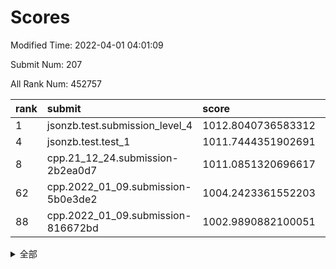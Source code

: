 # Scores

Modified Time: 2022-04-01 04:01:09

Submit Num: 207

All Rank Num: 452757

| rank |               submit               |       score        |       sigma        | pk_num |
| :--- | :--------------------------------- | :----------------- | :----------------- | :----- |
| 1    | jsonzb.test.submission_level_4     | 1012.8040736583312 | 0.8306376417673573 | 8748   |
| 4    | jsonzb.test.test_1                 | 1011.7444351902691 | 0.7846576425250898 | 8750   |
| 8    | cpp.21_12_24.submission-2b2ea0d7   | 1011.0851320696617 | 0.8070378546069646 | 8754   |
| 62   | cpp.2022_01_09.submission-5b0e3de2 | 1004.2423361552203 | 0.7083190905734051 | 8748   |
| 88   | cpp.2022_01_09.submission-816672bd | 1002.9890882100051 | 0.7113911854652157 | 8744   |


<details>
<summary>全部</summary>

| rank |                 submit                 |       score        |       sigma        | pk_num |
| :--- | :------------------------------------- | :----------------- | :----------------- | :----- |
| 1    | jsonzb.test.submission_level_4         | 1012.8040736583312 | 0.8306376417673573 | 8748   |
| 2    | gobigger.level_3.submission_level_3_19 | 1012.4874058291007 | 0.7736458713924355 | 8747   |
| 3    | gobigger.level_3.submission_level_3_26 | 1011.754764599885  | 0.7652589767683675 | 8751   |
| 4    | jsonzb.test.test_1                     | 1011.7444351902691 | 0.7846576425250898 | 8750   |
| 5    | gobigger.level_3.submission_level_3_16 | 1011.3725952551686 | 0.759914308756455  | 8745   |
| 6    | gobigger.level_3.submission_level_3_11 | 1011.1362351469877 | 0.7485676146572281 | 8752   |
| 7    | gobigger.level_3.submission_level_3_36 | 1011.1249547957365 | 0.7751204847568947 | 8752   |
| 8    | cpp.21_12_24.submission-2b2ea0d7       | 1011.0851320696617 | 0.8070378546069646 | 8754   |
| 9    | gobigger.level_3.submission_level_3_30 | 1011.0597266879279 | 0.747386821277108  | 8748   |
| 10   | gobigger.level_3.submission_level_3_0  | 1011.0017848243411 | 0.7595667025175322 | 8748   |
| 11   | gobigger.level_3.submission_level_3_6  | 1010.9105800912678 | 0.7743540044548242 | 8748   |
| 12   | gobigger.level_3.submission_level_3_39 | 1010.7440990330861 | 0.7800820530815007 | 8748   |
| 13   | gobigger.level_3.submission_level_3_31 | 1010.6872521650955 | 0.7490357914024962 | 8748   |
| 14   | gobigger.level_3.submission_level_3_47 | 1010.6624328103375 | 0.7739928009982651 | 8750   |
| 15   | gobigger.level_3.submission_level_3_27 | 1010.5711441378243 | 0.7685131384042884 | 8751   |
| 16   | gobigger.level_3.submission_level_3_38 | 1010.5269211200897 | 0.7493210208761998 | 8752   |
| 17   | gobigger.level_3.submission_level_3_28 | 1010.508097115347  | 0.78841506114461   | 8752   |
| 18   | gobigger.level_3.submission_level_3_37 | 1010.4555758913903 | 0.7496712568760487 | 8747   |
| 19   | gobigger.level_3.submission_level_3_13 | 1010.3040032052784 | 0.7532111412749526 | 8750   |
| 20   | gobigger.level_3.submission_level_3_43 | 1010.2891971406316 | 0.7650671676667562 | 8750   |
| 21   | gobigger.level_3.submission_level_3_46 | 1010.2703452656207 | 0.7790747897134549 | 8750   |
| 22   | gobigger.level_3.submission_level_3_18 | 1010.241377199654  | 0.7554221410430989 | 8748   |
| 23   | gobigger.level_3.submission_level_3_1  | 1010.2337706769279 | 0.7754581965290591 | 8752   |
| 24   | gobigger.level_3.submission_level_3_2  | 1010.2115957472407 | 0.7703115126018963 | 8749   |
| 25   | gobigger.level_3.submission_level_3_14 | 1010.1849651266272 | 0.7709294415151029 | 8749   |
| 26   | gobigger.level_3.submission_level_3_45 | 1010.1509795739412 | 0.7773909522296193 | 8751   |
| 27   | gobigger.level_3.submission_level_3_42 | 1009.9619846121682 | 0.7726037242262019 | 8747   |
| 28   | gobigger.level_3.submission_level_3_8  | 1009.9581164796363 | 0.7491251753255805 | 8753   |
| 29   | gobigger.level_3.submission_level_3_49 | 1009.9542271800887 | 0.7559011606173969 | 8748   |
| 30   | gobigger.level_3.submission_level_3_17 | 1009.8616726827245 | 0.7724537239211265 | 8752   |
| 31   | gobigger.level_3.submission_level_3_41 | 1009.8372918236196 | 0.7709568790067184 | 8750   |
| 32   | gobigger.level_3.submission_level_3_48 | 1009.8270925787723 | 0.7671748882610554 | 8747   |
| 33   | gobigger.level_3.submission_level_3_40 | 1009.8045908985388 | 0.7527635220115636 | 8747   |
| 34   | gobigger.level_3.submission_level_3_44 | 1009.7010100335502 | 0.7658193381197205 | 8746   |
| 35   | gobigger.level_3.submission_level_3_12 | 1009.6469098267079 | 0.7608056817859342 | 8746   |
| 36   | gobigger.level_3.submission_level_3_9  | 1009.6223019913131 | 0.7623402883235543 | 8751   |
| 37   | gobigger.level_3.submission_level_3_21 | 1009.5911873640828 | 0.755262537769101  | 8752   |
| 38   | gobigger.level_3.submission_level_3_7  | 1009.4533390245947 | 0.7623296722032202 | 8750   |
| 39   | gobigger.level_3.submission_level_3_29 | 1009.4530673571315 | 0.748100206510804  | 8752   |
| 40   | gobigger.level_3.submission_level_3_35 | 1009.4134970069521 | 0.7360750378751872 | 8751   |
| 41   | gobigger.level_3.submission_level_3_22 | 1009.4066353662976 | 0.7392940122613461 | 8748   |
| 42   | gobigger.level_3.submission_level_3_34 | 1009.2964703214853 | 0.7603251715145273 | 8751   |
| 43   | gobigger.level_3.submission_level_3_23 | 1009.2425318701926 | 0.7397815867202538 | 8754   |
| 44   | gobigger.level_3.submission_level_3_25 | 1009.2198799469213 | 0.7445722628229067 | 8750   |
| 45   | gobigger.level_3.submission_level_3_20 | 1009.1994278199882 | 0.725342013875969  | 8751   |
| 46   | gobigger.level_3.submission_level_3_15 | 1009.1697002444109 | 0.740194793953406  | 8749   |
| 47   | gobigger.level_3.submission_level_3_3  | 1009.1084855469267 | 0.7489436532506476 | 8751   |
| 48   | gobigger.level_3.submission_level_3_5  | 1009.0657185968339 | 0.7613157951423357 | 8749   |
| 49   | gobigger.level_3.submission_level_3_10 | 1009.0639755079256 | 0.7504942447323392 | 8748   |
| 50   | gobigger.level_3.submission_level_3_4  | 1009.0611857006693 | 0.7410619409590392 | 8743   |
| 51   | gobigger.level_3.submission_level_3_24 | 1009.0384175374253 | 0.7285956968339369 | 8744   |
| 52   | gobigger.level_3.submission_level_3_32 | 1009.0293792435995 | 0.7554221287219558 | 8751   |
| 53   | gobigger.level_3.submission_level_3_33 | 1008.5480394760524 | 0.7441974147058419 | 8745   |
| 54   | gobigger.level_1.submission_level_1_32 | 1005.1144786022293 | 0.7379692173779371 | 8749   |
| 55   | gobigger.level_1.submission_level_1_44 | 1004.8515792975098 | 0.714447293732992  | 8750   |
| 56   | gobigger.level_1.submission_level_1_39 | 1004.6493252842779 | 0.7276581497342136 | 8749   |
| 57   | gobigger.level_1.submission_level_1_47 | 1004.642372740039  | 0.7068437600138886 | 8747   |
| 58   | gobigger.level_1.submission_level_1_31 | 1004.5035424309104 | 0.7091902992003438 | 8750   |
| 59   | gobigger.level_1.submission_level_1_21 | 1004.3734337063527 | 0.7112645813483269 | 8750   |
| 60   | gobigger.level_1.submission_level_1_0  | 1004.3442241318631 | 0.7161565051060501 | 8747   |
| 61   | gobigger.level_1.submission_level_1_30 | 1004.319128808791  | 0.6991442066392755 | 8746   |
| 62   | cpp.2022_01_09.submission-5b0e3de2     | 1004.2423361552203 | 0.7083190905734051 | 8748   |
| 63   | gobigger.level_1.submission_level_1_22 | 1004.1794270174286 | 0.7098420697909618 | 8744   |
| 64   | gobigger.level_1.submission_level_1_37 | 1004.1345722002367 | 0.7150890336942913 | 8750   |
| 65   | gobigger.level_1.submission_level_1_35 | 1004.0391578334052 | 0.7181223042691095 | 8743   |
| 66   | gobigger.level_1.submission_level_1_29 | 1004.0319796190238 | 0.7247524350201814 | 8748   |
| 67   | gobigger.level_1.submission_level_1_36 | 1003.9841042481578 | 0.7222476050181009 | 8751   |
| 68   | gobigger.level_1.submission_level_1_16 | 1003.9685944596424 | 0.7100728773362561 | 8755   |
| 69   | gobigger.level_1.submission_level_1_1  | 1003.8380647926137 | 0.7146320794111751 | 8754   |
| 70   | gobigger.level_1.submission_level_1_43 | 1003.8071208266418 | 0.7143736706862375 | 8753   |
| 71   | gobigger.level_1.submission_level_1_38 | 1003.7235168764422 | 0.7088517633900808 | 8745   |
| 72   | gobigger.level_1.submission_level_1_13 | 1003.6763671988284 | 0.7077854141058224 | 8747   |
| 73   | gobigger.level_1.submission_level_1_28 | 1003.6657557260404 | 0.7217318286739073 | 8755   |
| 74   | gobigger.level_1.submission_level_1_12 | 1003.6611952201853 | 0.7108304904524295 | 8747   |
| 75   | gobigger.level_1.submission_level_1_18 | 1003.6197215179585 | 0.7133011873560107 | 8747   |
| 76   | gobigger.level_1.submission_level_1_7  | 1003.5869994442048 | 0.7164198698318065 | 8747   |
| 77   | gobigger.level_1.submission_level_1_20 | 1003.5061955988062 | 0.7196697397762265 | 8752   |
| 78   | gobigger.level_1.submission_level_1_10 | 1003.431801151564  | 0.7173985983481609 | 8745   |
| 79   | gobigger.level_1.submission_level_1_46 | 1003.3848707147329 | 0.719182414977705  | 8750   |
| 80   | gobigger.level_1.submission_level_1_48 | 1003.3838177464456 | 0.7333985252475489 | 8748   |
| 81   | gobigger.level_1.submission_level_1_42 | 1003.313886264251  | 0.713783883566639  | 8750   |
| 82   | gobigger.level_1.submission_level_1_40 | 1003.302642837075  | 0.7202155782227091 | 8748   |
| 83   | gobigger.level_1.submission_level_1_14 | 1003.2692543439334 | 0.7087875884578522 | 8749   |
| 84   | gobigger.level_1.submission_level_1_25 | 1003.152814330913  | 0.7184000136269385 | 8751   |
| 85   | gobigger.level_1.submission_level_1_41 | 1003.1307696607339 | 0.7052764100927187 | 8746   |
| 86   | gobigger.level_1.submission_level_1_4  | 1003.0305489962656 | 0.7156404239824584 | 8748   |
| 87   | gobigger.level_1.submission_level_1_3  | 1002.9947222981423 | 0.7111871697962923 | 8746   |
| 88   | cpp.2022_01_09.submission-816672bd     | 1002.9890882100051 | 0.7113911854652157 | 8744   |
| 89   | gobigger.level_1.submission_level_1_34 | 1002.9027963393496 | 0.7142316170879236 | 8752   |
| 90   | gobigger.level_1.submission_level_1_11 | 1002.7644698271635 | 0.7113432293473757 | 8744   |
| 91   | gobigger.level_1.submission_level_1_8  | 1002.7625604772612 | 0.717650681287805  | 8748   |
| 92   | gobigger.level_1.submission_level_1_45 | 1002.72641804592   | 0.7183176673526721 | 8755   |
| 93   | gobigger.level_1.submission_level_1_2  | 1002.6738803199951 | 0.7054571472386726 | 8750   |
| 94   | gobigger.level_1.submission_level_1_19 | 1002.6587325070568 | 0.709305933825278  | 8755   |
| 95   | gobigger.level_1.submission_level_1_15 | 1002.6005300203208 | 0.7280308378044409 | 8751   |
| 96   | gobigger.level_1.submission_level_1_17 | 1002.5933623567306 | 0.7222164482039195 | 8749   |
| 97   | gobigger.level_1.submission_level_1_9  | 1002.5905949182983 | 0.7175880030317229 | 8747   |
| 98   | gobigger.level_1.submission_level_1_33 | 1002.582165871667  | 0.7167671123867002 | 8748   |
| 99   | gobigger.level_1.submission_level_1_5  | 1002.576590176307  | 0.7072392490194245 | 8743   |
| 100  | gobigger.level_1.submission_level_1_27 | 1002.5684137080351 | 0.7241549368854157 | 8751   |
| 101  | gobigger.level_1.submission_level_1_6  | 1002.4103954707706 | 0.7054003208812154 | 8749   |
| 102  | gobigger.level_1.submission_level_1_26 | 1002.3630540464403 | 0.7151786466697583 | 8750   |
| 103  | gobigger.level_1.submission_level_1_49 | 1002.3473840740744 | 0.7158098677502347 | 8754   |
| 104  | gobigger.level_1.submission_level_1_24 | 1002.2999882580208 | 0.7173821711036492 | 8749   |
| 105  | gobigger.level_1.submission_level_1_23 | 1001.9757314329887 | 0.7080848165774156 | 8753   |
| 106  | gobigger.random.submission_random_0    | 997.215599056915   | 0.7132625269818735 | 8749   |
| 107  | gobigger.random.submission_random_21   | 997.1244616964289  | 0.7186506985208356 | 8752   |
| 108  | gobigger.random.submission_random_7    | 996.7724356020365  | 0.7084332970108388 | 8745   |
| 109  | gobigger.random.submission_random_22   | 996.6983246610304  | 0.704458101905253  | 8750   |
| 110  | gobigger.random.submission_random_11   | 996.6892812105395  | 0.7134039536666241 | 8751   |
| 111  | gobigger.random.submission_random_39   | 996.6191661318165  | 0.6986862567945056 | 8750   |
| 112  | gobigger.random.submission_random_20   | 996.6002971798464  | 0.7176621376821289 | 8748   |
| 113  | gobigger.random.submission_random_32   | 996.5929850158374  | 0.7147521397996194 | 8756   |
| 114  | gobigger.random.submission_random_48   | 996.5758085567209  | 0.7255802955577642 | 8749   |
| 115  | gobigger.random.submission_random_34   | 996.5143700429713  | 0.6975636670233519 | 8745   |
| 116  | gobigger.random.submission_random_26   | 996.511519995434   | 0.7115784278070694 | 8751   |
| 117  | gobigger.random.submission_random_28   | 996.3759566207236  | 0.7198302585890413 | 8749   |
| 118  | gobigger.random.submission_random_6    | 996.3182269447512  | 0.707649052555936  | 8752   |
| 119  | gobigger.random.submission_random_46   | 996.3076131842458  | 0.7078747279563076 | 8751   |
| 120  | gobigger.random.submission_random_33   | 996.2574654669412  | 0.7111379767077789 | 8747   |
| 121  | gobigger.random.submission_random_12   | 996.239965299022   | 0.722683124119228  | 8745   |
| 122  | gobigger.random.submission_random_29   | 996.152044227536   | 0.7143100145059973 | 8750   |
| 123  | gobigger.random.submission_random_24   | 996.1458535696398  | 0.716477509995379  | 8753   |
| 124  | gobigger.random.submission_random_16   | 996.1429785439404  | 0.7180745309109536 | 8751   |
| 125  | gobigger.random.submission_random_38   | 996.1014142915064  | 0.7032741079034026 | 8749   |
| 126  | gobigger.random.submission_random_14   | 996.0841246077113  | 0.7100776936783805 | 8742   |
| 127  | gobigger.random.submission_random_37   | 996.0709223002008  | 0.7096702863212347 | 8747   |
| 128  | gobigger.random.submission_random_13   | 996.0236233599787  | 0.7266593459021262 | 8750   |
| 129  | gobigger.random.submission_random_19   | 995.9972733700083  | 0.7216802415798097 | 8752   |
| 130  | gobigger.random.submission_random_3    | 995.9494635802841  | 0.7301434275067292 | 8753   |
| 131  | gobigger.random.submission_random_41   | 995.9455742225996  | 0.7130371817195316 | 8747   |
| 132  | gobigger.random.submission_random_2    | 995.9347477740032  | 0.715343732517238  | 8748   |
| 133  | gobigger.random.submission_random_43   | 995.9326415698174  | 0.7204346306681514 | 8749   |
| 134  | gobigger.random.submission_random_5    | 995.8498814875873  | 0.700680983274652  | 8744   |
| 135  | gobigger.random.submission_random_17   | 995.8388452820552  | 0.7183617382184835 | 8748   |
| 136  | gobigger.random.submission_random_10   | 995.8179239053248  | 0.7026301020588408 | 8751   |
| 137  | gobigger.random.submission_random_36   | 995.778886398421   | 0.7122637044338836 | 8747   |
| 138  | gobigger.random.submission_random_23   | 995.7460664667605  | 0.715686409300434  | 8747   |
| 139  | gobigger.random.submission_random_49   | 995.7231751427518  | 0.706894316469377  | 8748   |
| 140  | gobigger.random.submission_random_31   | 995.7072028667889  | 0.7070932744373858 | 8749   |
| 141  | gobigger.random.submission_random_47   | 995.6635076768811  | 0.7236907241304726 | 8754   |
| 142  | gobigger.random.submission_random_4    | 995.6526467627401  | 0.7181198389192297 | 8744   |
| 143  | gobigger.random.submission_random_44   | 995.6489911091957  | 0.706912965420241  | 8747   |
| 144  | gobigger.random.submission_random_35   | 995.6426230709612  | 0.7078054655867749 | 8749   |
| 145  | gobigger.random.submission_random_18   | 995.6366575226065  | 0.717665146804808  | 8750   |
| 146  | gobigger.random.submission_random_8    | 995.524483770899   | 0.7117748918931552 | 8753   |
| 147  | gobigger.random.submission_random_45   | 995.4707666226752  | 0.7131191921340888 | 8749   |
| 148  | gobigger.random.submission_random_42   | 995.4087602149277  | 0.7209427053572971 | 8747   |
| 149  | gobigger.random.submission_random_30   | 995.2450160165376  | 0.7068646823289921 | 8745   |
| 150  | gobigger.random.submission_random_9    | 994.9976907706445  | 0.7109884176913054 | 8754   |
| 151  | gobigger.random.submission_random_1    | 994.9400007639301  | 0.7197201253050539 | 8748   |
| 152  | gobigger.random.submission_random_25   | 994.8376947380959  | 0.703539437734128  | 8745   |
| 153  | gobigger.random.submission_random_27   | 994.8123258830584  | 0.7277757583791568 | 8748   |
| 154  | gobigger.random.submission_random_40   | 994.7824290871846  | 0.7168979200722818 | 8744   |
| 155  | gobigger.level_2.submission_level_2_48 | 994.6267608583487  | 0.7352382505256998 | 8744   |
| 156  | gobigger.level_2.submission_level_2_20 | 994.6084779934453  | 0.7153322528348959 | 8753   |
| 157  | gobigger.random.submission_random_15   | 994.4815003478601  | 0.709086366352204  | 8748   |
| 158  | gobigger.level_2.submission_level_2_21 | 994.3609919022269  | 0.727414485916305  | 8749   |
| 159  | gobigger.level_2.submission_level_2_27 | 993.9642404621059  | 0.7451450674818005 | 8745   |
| 160  | gobigger.level_2.submission_level_2_16 | 993.7732528615193  | 0.7337647631387871 | 8752   |
| 161  | gobigger.level_2.submission_level_2_45 | 993.7153204818529  | 0.7542817365523111 | 8748   |
| 162  | gobigger.level_2.submission_level_2_2  | 993.3445654526926  | 0.7386277900798506 | 8755   |
| 163  | gobigger.level_2.submission_level_2_38 | 993.2853680974532  | 0.7424095516162261 | 8747   |
| 164  | gobigger.level_2.submission_level_2_30 | 993.1644990890785  | 0.7396464690416158 | 8749   |
| 165  | gobigger.level_2.submission_level_2_22 | 992.9779030366495  | 0.7550373052192725 | 8752   |
| 166  | gobigger.level_2.submission_level_2_14 | 992.9336924435962  | 0.7492429630871101 | 8750   |
| 167  | gobigger.level_2.submission_level_2_47 | 992.8813169755523  | 0.7275928959240408 | 8756   |
| 168  | gobigger.level_2.submission_level_2_6  | 992.8317318214135  | 0.7438934886796351 | 8747   |
| 169  | gobigger.level_2.submission_level_2_15 | 992.5901156161744  | 0.7490873990215299 | 8747   |
| 170  | gobigger.level_2.submission_level_2_40 | 992.5192308745515  | 0.7294063167746082 | 8751   |
| 171  | gobigger.level_2.submission_level_2_11 | 992.5039389606081  | 0.7381498578124941 | 8745   |
| 172  | gobigger.level_2.submission_level_2_26 | 992.3932817339413  | 0.7292321161128682 | 8751   |
| 173  | gobigger.level_2.submission_level_2_1  | 992.3813453974111  | 0.729021040769538  | 8749   |
| 174  | gobigger.level_2.submission_level_2_42 | 992.3786533718159  | 0.7462058846386523 | 8749   |
| 175  | gobigger.level_2.submission_level_2_25 | 992.360581563421   | 0.7334877654216139 | 8747   |
| 176  | gobigger.level_2.submission_level_2_23 | 992.3344411589275  | 0.7303368882514836 | 8748   |
| 177  | gobigger.level_2.submission_level_2_37 | 992.333537285878   | 0.7602055034826608 | 8751   |
| 178  | gobigger.level_2.submission_level_2_7  | 992.2614142926159  | 0.7500253386280155 | 8749   |
| 179  | gobigger.level_2.submission_level_2_43 | 992.1363356512148  | 0.7448390915741484 | 8744   |
| 180  | gobigger.level_2.submission_level_2_35 | 992.1215625030908  | 0.750013059246715  | 8749   |
| 181  | gobigger.level_2.submission_level_2_31 | 992.1127878262179  | 0.7475831204592046 | 8750   |
| 182  | gobigger.level_2.submission_level_2_28 | 992.0359802384974  | 0.7414764137446681 | 8748   |
| 183  | gobigger.level_2.submission_level_2_13 | 991.9636863677363  | 0.7420719315473842 | 8749   |
| 184  | gobigger.level_2.submission_level_2_39 | 991.8183507558759  | 0.7298235945296259 | 8750   |
| 185  | gobigger.level_2.submission_level_2_10 | 991.6792489760796  | 0.7567005643619333 | 8750   |
| 186  | gobigger.level_2.submission_level_2_46 | 991.678716124776   | 0.7433959535476828 | 8743   |
| 187  | gobigger.level_2.submission_level_2_41 | 991.6786159031493  | 0.7502656641737872 | 8748   |
| 188  | gobigger.level_2.submission_level_2_36 | 991.6493953102198  | 0.7524005792636947 | 8749   |
| 189  | gobigger.level_2.submission_level_2_19 | 991.6309888797911  | 0.7751939605312897 | 8750   |
| 190  | gobigger.level_2.submission_level_2_8  | 991.6218645572037  | 0.7392583283022801 | 8741   |
| 191  | gobigger.level_2.submission_level_2_34 | 991.603816145505   | 0.7465231622817218 | 8751   |
| 192  | gobigger.level_2.submission_level_2_3  | 991.5325603339837  | 0.7266404283718008 | 8749   |
| 193  | gobigger.level_2.submission_level_2_17 | 991.506861907971   | 0.7537659196365882 | 8747   |
| 194  | gobigger.level_2.submission_level_2_32 | 991.4567103542278  | 0.7554255937762177 | 8747   |
| 195  | gobigger.level_2.submission_level_2_44 | 991.4326289964978  | 0.7618427104773159 | 8746   |
| 196  | gobigger.level_2.submission_level_2_33 | 991.370484331732   | 0.7668153561148968 | 8749   |
| 197  | gobigger.level_2.submission_level_2_49 | 991.2842090352988  | 0.7728454012199356 | 8745   |
| 198  | gobigger.level_2.submission_level_2_24 | 991.2733096254201  | 0.7517950465693258 | 8748   |
| 199  | gobigger.level_2.submission_level_2_12 | 991.1561400611166  | 0.7779173883839623 | 8754   |
| 200  | gobigger.level_2.submission_level_2_4  | 991.0291266266037  | 0.7485903520080291 | 8746   |
| 201  | gobigger.level_2.submission_level_2_18 | 990.8954611753182  | 0.7482380310637315 | 8751   |
| 202  | gobigger.level_2.submission_level_2_5  | 990.8144245936928  | 0.7779667966046908 | 8748   |
| 203  | gobigger.level_2.submission_level_2_29 | 990.6474180480682  | 0.7578778649507993 | 8749   |
| 204  | gobigger.level_2.submission_level_2_0  | 990.2710600664797  | 0.7639428925713155 | 8746   |
| 205  | gobigger.level_2.submission_level_2_9  | 989.7797115726167  | 0.7735554744830818 | 8745   |
| 206  | gobigger.none.submission_none_0        | 977.0272230537385  | 1.3329882584400214 | 8749   |
| 207  | gobigger.none.submission_none_1        | 975.1728165459515  | 1.611772032404089  | 8753   |

</details>